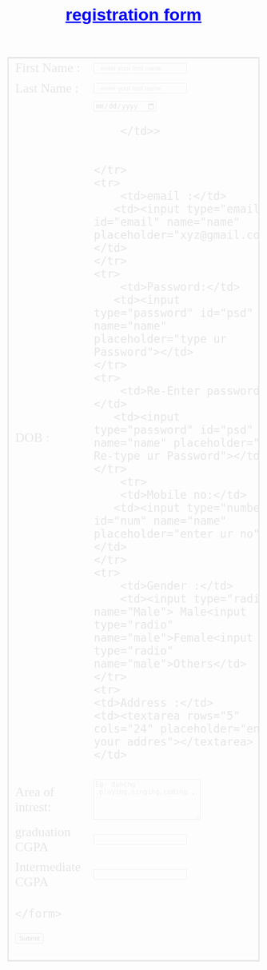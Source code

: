 
<html>
<head>
	<title> student regstration form </title>
	<style>
		body {
  background-image: url('IMG-20190319-WA0122.jpg');
  background-repeat: no-repeat;
  background-attachment: fixed;
  background-size: cover;
}
	h1{
 font-family: Sans-serif; 
 font-size: 34px;     
 font-style: normal; 
 font-weight: bold; 
 color: blue;
 text-align: center; 
 text-decoration: underline
}
table{
 font-family: normal; 
 color: ; 
 font-size: 26px; 
 font-style: normal;
 font-weight: normal;
 
 border-collapse: collapse; 
 border: 2px solid #000000;
 border-style: line;
 opacity:0.1;
  
}
table.inner{                                                                            
 border: 1px
}
input[type=text], input[type=email], input[type=number]{
 width: 50%;
 padding: 1px 12px;
 margin: 5px 0;

}
input[type=submit], input[type=reset]{
 width: 15%;
 padding: 8px 12px;
 margin: 5px 0;
 box-sizing: border-box;
}
</style>
</head>
<body>
<h1>registration form</h1>
<table align="center" cellpadding="10">
	<tr>
		<td>First Name :</td>
       <td><input type="text" id="name" name="name" placeholder="enter your first name"></td>
	</tr>
	<tr>
		<td>Last Name :</td>
       <td><input type="text" id="name" name="name" placeholder="enter your last name"></td>
	</tr>
	<tr><td>DOB :</td>
		<td>
			<input type="date" id="birthday" name="birthday">
 
		</td>>
			
		
	</tr>
	<tr>
		<td>email :</td>
       <td><input type="email" id="email" name="name" placeholder="xyz@gmail.com"></td>
	</tr>
	<tr>
		<td>Password:</td>
       <td><input type="password" id="psd" name="name" placeholder="type ur Password"></td>
	</tr>
	<tr>
		<td>Re-Enter password:</td>
       <td><input type="password" id="psd" name="name" placeholder=" Re-type ur Password"></td>
	</tr>
		<tr>
		<td>Mobile no:</td>
       <td><input type="number" id="num" name="name" placeholder="enter ur no"></td>
	</tr>
	<tr>
		<td>Gender :</td>
		<td><input type="radio" name="Male"> Male<input type="radio" name="male">Female<input type="radio" name="male">Others</td>
	</tr>
	<tr>
	<td>Address :</td>
	<td><textarea rows="5" cols="24" placeholder="enter your addres"></textarea></td>
</tr>
<tr>
	<td>Area of intrest:</td>
	<td><textarea rows="5" cols="24" placeholder="Eg- dancng ,playing,singing,coding ,"></textarea></td>
</tr>
<tr>
<td>graduation CGPA</td>
	<td><input type="number" id="num" name="name"></td>
</br>
</tr>
<td>Intermediate CGPA</td>
	<td><input type="number" id="num" name="name"></td>

</td>
</tr>
<tr> <td><form action="/action_page.php" method="get" id="form1">
	
	</form>

<button type="submit" form="form1" value="Submit">Submit</button>


